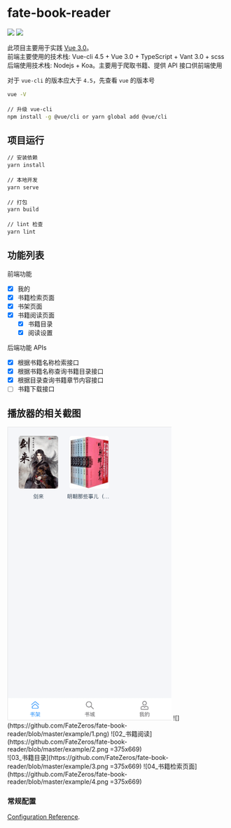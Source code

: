 # fate-book-reader

![](https://img.shields.io/badge/script-vue-brightgreen)
![](https://img.shields.io/badge/script-typescript-brightgreen)

此项目主要用于实践 [Vue 3.0](https://v3.cn.vuejs.org/guide/migration/introduction.html)。</br>
前端主要使用的技术栈: Vue-cli 4.5 + Vue 3.0 + TypeScript + Vant 3.0 + scss </br>
后端使用技术栈: Nodejs + Koa。主要用于爬取书籍、提供 API 接口供前端使用

对于 `vue-cli` 的版本应大于 `4.5`，先查看 `vue` 的版本号

```bash
vue -V

// 升级 vue-cli
npm install -g @vue/cli or yarn global add @vue/cli
```

## 项目运行

```bash
// 安装依赖
yarn install

// 本地开发
yarn serve

// 打包
yarn build

// lint 检查
yarn lint
```

## 功能列表

前端功能

- [x] 我的
- [x] 书籍检索页面
- [x] 书架页面
- [x] 书籍阅读页面
  - [x] 书籍目录
  - [x] 阅读设置

后端功能 APIs

- [x] 根据书籍名称检索接口
- [x] 根据书籍名称查询书籍目录接口
- [x] 根据目录查询书籍章节内容接口
- [ ] 书籍下载接口

## 播放器的相关截图

<img src="https://github.com/FateZeros/fate-book-reader/blob/master/example/1.png" style="width: 375px;height: 669px;" />
![](https://github.com/FateZeros/fate-book-reader/blob/master/example/1.png)
![02_书籍阅读](https://github.com/FateZeros/fate-book-reader/blob/master/example/2.png =375x669) </br>
![03_书籍目录](https://github.com/FateZeros/fate-book-reader/blob/master/example/3.png =375x669)
![04_书籍检索页面](https://github.com/FateZeros/fate-book-reader/blob/master/example/4.png =375x669) </br>

### 常规配置

[Configuration Reference](https://cli.vuejs.org/config/).
